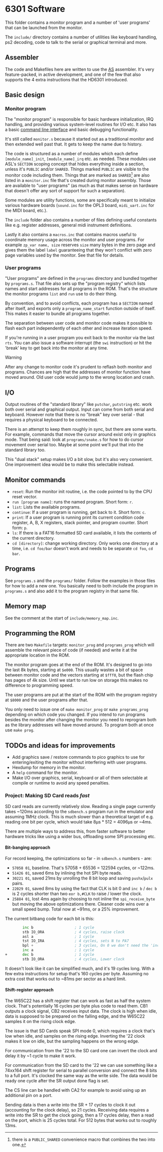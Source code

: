 # 6301 Software

This folder contains a monitor program and a number of 'user programs' that can
be launched from the monitor.

The `include/` directory contains a number of utilities like keyboard handling,
ps2 decoding, code to talk to the serial or graphical terminal and more.

## Assembler

The code and Makefiles here are written to use the
[AS](http://john.ccac.rwth-aachen.de:8000/as/) assembler. It's very
feature-packed, in active development, and one of the few that also supports the
4 extra instructions that the HD6301 introduced.

## Basic design

### Monitor program

The "monitor program" is responsible for basic hardware initialization, IRQ
handling, and providing various system-level routines for I/O etc. It also has
a basic [command line interface](#monitor-commands) and basic debugging functionality.

It's still called `monitor.s` because it started out as a traditional monitor
and then extended well past that. It gets to keep the name due to history.

The code is structured as a number of modules which each define
`[module_name]_init`, `[module_name]_irq` etc. as needed. These modules use
ASL's `SECTION` scoping concept that hides everything inside a section, unless
it's `PUBLIC` and/or `SHARED`. Things marked `PUBLIC` are visible to the monitor
code including them. Things that are marked as `SHARED`[^1] are also listed in a
`monitor.inc` file that's created during monitor assembly. Those are available
to "user programs" (as much as that makes sense on hardware that doesn't offer
any sort of support for such a separation).

Some modules are utility functions, some are specifically meant to initialize
various hardware boards (`sound.inc` for the OPL3 board, `midi_uart.inc` for the
MIDI board, etc.).

The `include` folder also contains a number of files defining useful constants
like e.g. register addresses, general midi instrument definitions.

Lastly it also contains a `macros.inc` that contains macros useful to coordinate
memory usage across the monitor and user programs. For example `zp_var name,
size` reserves `size` many bytes in the zero page and gives them the label
`label` guaranteeing that they won't conflict with zero page variables used by
the monitor. See that file for details.

[^1]: there is a `PUBLIC_SHARED` convenience macro that combines the two into
  one.

### User programs

"User programs" are defined in the `programs` directory and bundled together by
`programs.s`. That file also sets up the "program registry" which lists names
and start addresses for all programs in the ROM. That's the structure the
monitor programs `list` and `run` use to do their thing.

By convention, and to avoid conflicts, each program has a `SECTION` named after
itself, and exports only a `program_name_start` function outside of itself. This
makes it easier to bundle all programs together.

The separation between user code and monitor code makes it possible to flash
each part independently of each other and increase iteration speed.

If you're running in a user program you exit back to the monitor via the last
`rts`. You can also issue a software interrupt (the `swi` instruction) or hit
the 'break' key to get back into the monitor at any time.

> [!WARNING]
> After any change to monitor code it's prudent to reflash both monitor and
> programs. Chances are high that the addresses of monitor function have moved
> around. Old user code would jump to the wrong location and crash.

## I/O

Output routines of the "standard library" like `putchar`, `putstring` etc. work
both over serial and graphical output. Input can come from both serial and
keyboard. However note that there is no "break" key over serial - that requires
a physical keyboard to be connected.

There is an attempt to keep them roughly in sync, but there are some warts. For
example, commands that move the cursor around exist only in graphics mode. That
being said: look at `programs/snake.s` for how to do cursor movement over serial
too. Maybe at some point we'll put that into the standard library too.

This "dual stack" setup makes I/O a bit slow, but it's also very convenient. One improvement idea would be to make this selectable instead.

## Monitor commands

- `reset`: Run the monitor init routine, i.e. the code pointed to by the CPU
  reset vector.
- `run [program name]`: runs the named program. Short form: `r`.
- `list`: Lists the available programs.
- `continue`: If a user program is running, get back to it. Short form: `c`.
- `print`: If a user program is running print its current condition code
   register, A, B, X registers, stack pointer, and program counter. Short form: `p`.
- `ls`: If there is a FAT16 formatted SD card available, it lists the contents
  of the current directory.
- `cd [directory]`: change working directory. Only works one directory at a
  time, i.e. `cd foo/bar` doesn't work and needs to be separate `cd foo`, `cd
  bar`.

## Programs

See `programs.s` and the `programs/` folder. Follow the examples in those files
for how to add a new one. You basically need to both include the program in
`programs.s` and also add it to the program registry in that same file.

## Memory map

See the comment at the start of `include/memory_map.inc`.

## Programming the ROM

There are two `Makefile` targets: `monitor_prog` and `programs_prog` which will
assemble the relevant piece of code (if needed) and write it at the appropriate
location in the ROM.

The monitor program goes at the end of the ROM. It's designed to go into the
last 8k bytes, starting at `$e000`. This usually wastes a bit of space between
monitor code and the vectors starting at `$fff0`, but the flash chip has pages
of 4k size. Until we start to run low on storage this makes no difference to
programming speed.

The user programs are put at the start of the ROM with the program registry at
`$8000` and the user programs after that.

You only need to issue one of `make monitor_prog` or `make programs_prog`
depending on which code you changed. If you intend to run programs besides the
monitor after changing the monitor you need to reprogram both as the library
addresses will have moved around. To program both at once use `make prog`.

## TODOs and ideas for improvements

- Add graphics save / restore commands to pico graphics to use for
   entering/exiting the monitor without interfering with user programs.
- Hexdump for memory in the monitor.
- A `help` command for the monitor.
- Make I/O over graphics, serial, keyboard or all of them selectable at compile
  or runtime to avoid any speed penalties.

### Project: Making SD Card reads *fast*

SD card reads are currently relatively slow. Reading a single page currently
takes ~120ms according to the `sdbench.s` program run in the emulator and
assuming 1MHz clock. This is much slower than a theoretical target of
e.g. reading one bit per cycle, which would take 8µs * 512 = 4096µs or ~4ms.

There are multiple ways to address this, from faster software to better hardware
tricks like using a wider bus, offloading some SPI processing etc.

#### Bit-banging approach

For record keeping, the optimizations so far - in `sdbench.s` numbers - are:

- `57058 01`, baseline. That's 57058 + 65536 = 122594 cycles, or ~122ms.
- `51426 01`, saved 6ms by inlining the hot SPI byte reads.
- `30221 01`, saved 21ms by unrolling the 8 bit loop and saving `pushx`/`pulx`
  pairs.
- `22029 01`, saved 8ms by using the fact that CLK is bit 0 and `inc b` / `dec
  b` is 2 cycles shorter than two `eor b,#CLK` to raise / lower the clock.
- `25884 01`, lost 4ms again by choosing to not inline the `spi_receive_byte`
  but moving the above optimizations there. Cleaner code wins over a small speed
  bump. Total now at ~91ms, or a 25% improvement.

The current bitbang code for each bit is this:

```asm
        inc b                   ; 1 cycle
        stb IO_ORA              ; 4 cycles, raise clock
        asl a                   ; 1 cycle
        tst IO_IRA              ; 4 cycles, sets N to PA7
        bpl +                   ; 3 cycles, On 0 we don't need the 'inc a'
        inc a                   ; 1 cycle
+       dec b                   ; 1 cycle
        stb IO_ORA              ; 4 cycles, Lower clock
```

It doesn't look like it can be simplified much, and it's 19 cycles long. With a
few extra instructions for setup that's 160 cycles per byte. Assuming no extra
cost that works out to ~81ms per sector as a hard limit.

#### Shift-register approach

The W65C22 has a shift register that can work as fast as half the system
clock. That's potentially 16 cycles per byte plus code to read them. CB1 outputs
a clock signal, CB2 receives input data. The clock is high when idle, data is
supposed to be prepared on the falling edge, and the W65C22 samples it on the
rising clock edge.

The issue is that SD Cards speak SPI mode 0, which requires a clock that's low
when idle, and samples on the rising edge. Inverting the '22 clock makes it low
on idle, but the sampling happens on the wrong edge.

For communication from the '22 to the SD card one can invert the clock and delay
it by ~1 cycle to make it work.

For communication from the SD card to the '22 we can use something like a
74xx164 shift register for serial to parallel conversion and connect the 8 bits
to a full port. It's clocked the same way as the write side. The data would be
ready one cycle after the SR output done flag is set.

The CS line can be handled with CA2 for example to avoid using up an additional
pin on a port.

Sending data is then a write into the SR + 17 cycles to clock it out (accounting
for the clock delay), so 21 cycles. Receiving data requires a write into the SR
to get the clock going, then a 17 cycles delay, then a read on the port, which
is 25 cycles total. For 512 bytes that works out to roughly 13ms.
